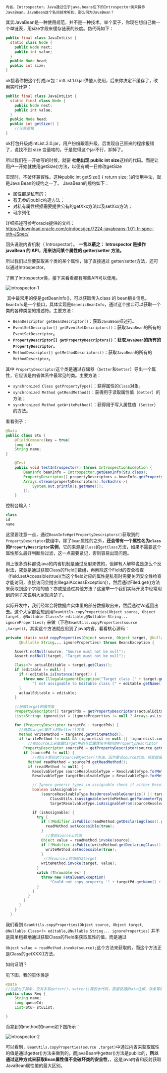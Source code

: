 	内省，Introspector。Java通过位于java.beans包下的Introspector类来操作JavaBean。JavaBean这个名词经常听到，那么何为JavaBean？

其实JavaBean是一种使用规范，并不是一种技术。举个栗子，你现在想自己做一个单链表，用size字段来缓存链表的长度。伪代码如下：

```java
public final class JavaIntList {
  static class Node {
    public Node next;
    public int value;
  }
  public Node head;
  public int size;
}
```

ok接着你把这个打成jar包：intList.1.0.jar供他人使用，后来你决定不缓存了，改用实时计算：

```java
public final class JavaIntList {
  static final class Node {
    public Node next;
    public int value;
  }
  public Node head;
  public int getSize() {
	//计算逻辑
}
```

ok打包升级成intList.2.0.jar，用户纷纷跟着升级，后发现自己原来的程序报错了，说找不到 size 变量啥的。于是觉得这个jar不行，卸掉了。

所以我们在一开始写的时候，就要 **杜绝出现 public int size**这样的代码。而是让用户一开始就使用getSize()方法，以便有朝一日修改getSize

实现时，不破坏兼容性。这种public int getSize() { return size; }的惯用手法，就是Java Bean的规约之一了。 JavaBean的规约如下：

- 属性都是私有的；
- 有无参的public构造方法；
- 对私有属性根据需要提供公有的getXxx方法以及setXxx方法；
- 可序列化

详细描述可参考oracle提供的文档：https://download.oracle.com/otndocs/jcp/7224-javabeans-1.01-fr-spec-oth-JSpec/

回头说说内省机制（ Introspector）。 **一言以蔽之： Introspector 是操作 javaBean 的 API，用来访问某个属性的 getter/setter 方法。**

所以我们以后要获取某个类的某个属性，除了直接通过 getter/setter方法，还可以通过Introspector。

了解了Introspector类，接下来看看都有哪些API可以使用。

![introspector-1](images/introspector-1.png)

​	其中最常用的便是getBeanInfo()，可以获取传入class 的 bean相关信息。 `BeanInfo`是一个接口，具体实现是`GenericBeanInfo`，通过这个接口可以获取一个类的各种类型的描述符。主要方法： 

- `BeanDescriptor getBeanDescriptor()`：获取`JavaBean`描述符。
- `EventSetDescriptor[] getEventSetDescriptors()`：获取`JavaBean`的所有的`EventSetDescriptor`。
- **`PropertyDescriptor[] getPropertyDescriptors()`：获取`JavaBean`的所有的`PropertyDescriptor`。**
- `MethodDescriptor[] getMethodDescriptors()`：获取`JavaBean`的所有的`MethodDescriptor`。

其中 `PropertyDescriptor`这个类是通过存储器（`Setter`和`Getter`）导出一个属性，它应该是内省体系中最常见的类。主要方法： 

- `synchronized Class getPropertyType()`：获得属性的`Class`对象。
- `synchronized Method getReadMethod()`：获得用于读取属性值（`Getter`）的方法；
- `synchronized Method getWriteMethod()`：获得用于写入属性值（`Setter`）的方法。

看看例子：

```java
@Data
public class Stu {
	@FieldCompare(key = true)
	Long id;
	String name;
}

	@Test
	public void testIntrospector() throws IntrospectionException {
		BeanInfo beanInfo = Introspector.getBeanInfo(Stu.class);
		PropertyDescriptor[] propertyDescriptors = beanInfo.getPropertyDescriptors();
		Arrays.stream(propertyDescriptors).forEach(s->{
			System.out.println(s.getName());
		});
	}
```

控制台输入：

```java
class
id
name
```

 这里要注意一点，通过`BeanInfo#getPropertyDescriptors()`获取到的`PropertyDescriptor`数组中，除了`Bean`属性的之外，**还会带有一个属性名为`class`的`PropertyDescriptor`实例**，它的来源是`Class`的`getClass`方法，如果不需要这个属性那么最好判断后过滤，这一点需要紧记，否则容易出现问题。 

​		网上很多资料都说java的内省机制是通过反射来做的，但鲜有人解释说是怎么个反射法，究竟是通过获取Class的Field[]数组，再解除这个Field的安全检查（field.setAccessible(true)(当这个field对应的属性是私有时需要关闭安全性检查才能访问，直接访问会抛出IllegalAccessException)），然后通过Filed.get()方法来获取到这个字段的值？亦或是通过其他方法？这里举一个我们实际开发中经常用到的例子来说明大家就清楚了。

​		实际开发中，我们经常会将数据库实体里的部分数据取出来，然后通过Vo返回出去。这个大家都会想到用`BeanUtils.copyProperties(Object source, Object target, @Nullable Class<?> editable,@Nullable String... ignoreProperties);` 来做（下称`BeanUtils.copyProperties(source ,target)`）。其实这个方法就应用到了java内省。看看核心源码：

```java
private static void copyProperties(Object source, Object target, @Nullable Class<?> editable,
      @Nullable String... ignoreProperties) throws BeansException {

    Assert.notNull(source, "Source must not be null");
    Assert.notNull(target, "Target must not be null");

    Class<?> actualEditable = target.getClass();
    if (editable != null) {
      if (!editable.isInstance(target)) {
        throw new IllegalArgumentException("Target class [" + target.getClass().getName() +
            "] not assignable to Editable class [" + editable.getName() + "]");
      }
      actualEditable = editable;
    }
    
    //获取target的属性集
    PropertyDescriptor[] targetPds = getPropertyDescriptors(actualEditable);
    List<String> ignoreList = (ignoreProperties != null ? Arrays.asList(ignoreProperties) : null);

    for (PropertyDescriptor targetPd : targetPds) {
      //获取target属性上的Setter()方法
      Method writeMethod = targetPd.getWriteMethod();
      if (writeMethod != null && (ignoreList == null || !ignoreList.contains(targetPd.getName()))) {
          //在source上获取跟target中的与此属性名字相同的PropertyDescriptor
        PropertyDescriptor sourcePd = getPropertyDescriptor(source.getClass(), targetPd.getName());
        if (sourcePd != null) {
            //相当于拿到这个source的getter()方法，因为要读source的值，将其赋值给target
          Method readMethod = sourcePd.getReadMethod();
          if (readMethod != null) {
            ResolvableType sourceResolvableType = ResolvableType.forMethodReturnType(readMethod);
            ResolvableType targetResolvableType = ResolvableType.forMethodParameter(writeMethod, 0);

            // Ignore generic types in assignable check if either ResolvableType has unresolvable generics.
            boolean isAssignable =
                (sourceResolvableType.hasUnresolvableGenerics() || targetResolvableType.hasUnresolvableGenerics() ?
                    ClassUtils.isAssignable(writeMethod.getParameterTypes()[0], readMethod.getReturnType()) :
                    targetResolvableType.isAssignableFrom(sourceResolvableType));

            if (isAssignable) {
              try {
                if (!Modifier.isPublic(readMethod.getDeclaringClass().getModifiers())) {
                  readMethod.setAccessible(true);
                }
                  //拿到source上的值
                Object value = readMethod.invoke(source);
                if (!Modifier.isPublic(writeMethod.getDeclaringClass().getModifiers())) {
                  writeMethod.setAccessible(true);
                }
                 //将source上的值赋给target
                writeMethod.invoke(target, value);
              }
              catch (Throwable ex) {
                throw new FatalBeanException(
                    "Could not copy property '" + targetPd.getName() + "' from source to target", ex);
              }
            }
          }
        }
      }
    }
  }
```

我们看到 `BeanUtils.copyProperties(Object source, Object target, @Nullable Class<?> editable,@Nullable String... ignoreProperties)` 并不是简单粗暴地通过获取Class的Field来获取属性的值，而是通过

`Object value = readMethod.invoke(source);`这个方法来获取的，而这个方法正是Class的getXXX()方法，

如何证明？

见下图，我的实体类是

```java
@Data
//这里为了简单，没有手写getter()，setter()等胶水代码，直接使用@Data注解，效果等同getter(),setter()方法
public class Req {
	String name;
	Long queueId;
	List<Stu> stuList;

}

```

而拿到的method的name如下图所示：

![introspector-2](images/introspector-2.png)

可以看到，`BeanUtils.copyProperties(source ,target)`中通过内省来获取属性的值是通过getter()方法来做到的，而javaBean中getter()方法是public的，**所以通过这种方式来获取Bean属性值不会破坏类的安全性**，，这是java内省和反射获取JavaBean属性值的最大区别。

